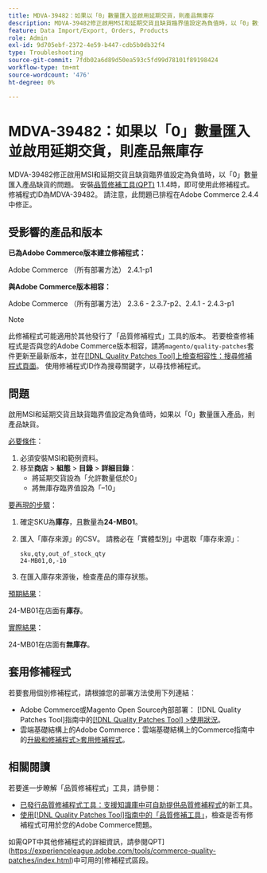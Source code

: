 ```yaml
---
title: MDVA-39482：如果以「0」數量匯入並啟用延期交貨，則產品無庫存
description: MDVA-39482修正啟用MSI和延期交貨且缺貨臨界值設定為負值時，以「0」數量匯入產品缺貨的問題。 安裝[Quality Patches Tool (QPT)](https://experienceleague.adobe.com/en/docs/commerce-operations/tools/quality-patches-tool/quality-patches-tool-to-self-serve-quality-patches) 1.1.4時，即可使用此修補程式。 修補程式ID為MDVA-39482。 請注意，此問題已排程在Adobe Commerce 2.4.4中修正。
feature: Data Import/Export, Orders, Products
role: Admin
exl-id: 9d705ebf-2372-4e59-b447-cdb5b0db32f4
type: Troubleshooting
source-git-commit: 7fdb02a6d89d50ea593c5fd99d78101f89198424
workflow-type: tm+mt
source-wordcount: '476'
ht-degree: 0%

---
```


# MDVA-39482：如果以「0」數量匯入並啟用延期交貨，則產品無庫存

MDVA-39482修正啟用MSI和延期交貨且缺貨臨界值設定為負值時，以「0」數量匯入產品缺貨的問題。 安裝[品質修補工具(QPT)](https://experienceleague.adobe.com/en/docs/commerce-operations/tools/quality-patches-tool/quality-patches-tool-to-self-serve-quality-patches) 1.1.4時，即可使用此修補程式。 修補程式ID為MDVA-39482。 請注意，此問題已排程在Adobe Commerce 2.4.4中修正。

## 受影響的產品和版本

**已為Adobe Commerce版本建立修補程式：**

Adobe Commerce （所有部署方法） 2.4.1-p1

**與Adobe Commerce版本相容：**

Adobe Commerce （所有部署方法） 2.3.6 - 2.3.7-p2、2.4.1 - 2.4.3-p1

>[!NOTE]
>
>此修補程式可能適用於其他發行了「品質修補程式」工具的版本。 若要檢查修補程式是否與您的Adobe Commerce版本相容，請將`magento/quality-patches`套件更新至最新版本，並在[[!DNL Quality Patches Tool]上檢查相容性：搜尋修補程式頁面](https://experienceleague.adobe.com/en/docs/commerce-operations/tools/quality-patches-tool/quality-patches-tool-to-self-serve-quality-patches)。 使用修補程式ID作為搜尋關鍵字，以尋找修補程式。

## 問題

啟用MSI和延期交貨且缺貨臨界值設定為負值時，如果以「0」數量匯入產品，則產品缺貨。

<u>必要條件</u>：

1. 必須安裝MSI和範例資料。
1. 移至&#x200B;**商店** > **組態** > **目錄** > **詳細目錄**：
   * 將延期交貨設為「允許數量低於0」
   * 將無庫存臨界值設為「–10」

<u>要再現的步驟</u>：

1. 確定SKU為&#x200B;**庫存**，且數量為&#x200B;**24-MB01**。
1. 匯入「庫存來源」的CSV。 請務必在「實體型別」中選取「庫存來源」：

   ```code panel
   sku,qty,out_of_stock_qty
   24-MB01,0,-10
   ```

1. 在匯入庫存來源後，檢查產品的庫存狀態。

<u>預期結果</u>：

24-MB01在店面有&#x200B;**庫存**。

<u>實際結果</u>：

24-MB01在店面有&#x200B;**無庫存**。

## 套用修補程式

若要套用個別修補程式，請根據您的部署方法使用下列連結：

* Adobe Commerce或Magento Open Source內部部署： [!DNL Quality Patches Tool]指南中的[[!DNL Quality Patches Tool] >使用狀況](/help/tools/quality-patches-tool/usage.md)。
* 雲端基礎結構上的Adobe Commerce：雲端基礎結構上的Commerce指南中的[升級和修補程式>套用修補程式](https://experienceleague.adobe.com/docs/commerce-cloud-service/user-guide/develop/upgrade/apply-patches.html)。

## 相關閱讀

若要進一步瞭解「品質修補程式」工具，請參閱：

* [已發行品質修補程式工具：支援知識庫中可自助提供品質修補程式](https://experienceleague.adobe.com/en/docs/commerce-operations/tools/quality-patches-tool/quality-patches-tool-to-self-serve-quality-patches)的新工具。
* [使用[!DNL Quality Patches Tool]指南中的「品質修補工具」](/help/tools/quality-patches-tool/patches-available-in-qpt/check-patch-for-magento-issue-with-magento-quality-patches.md)，檢查是否有修補程式可用於您的Adobe Commerce問題。

如需QPT中其他修補程式的詳細資訊，請參閱QPT](https://experienceleague.adobe.com/tools/commerce-quality-patches/index.html)中可用的[修補程式區段。
